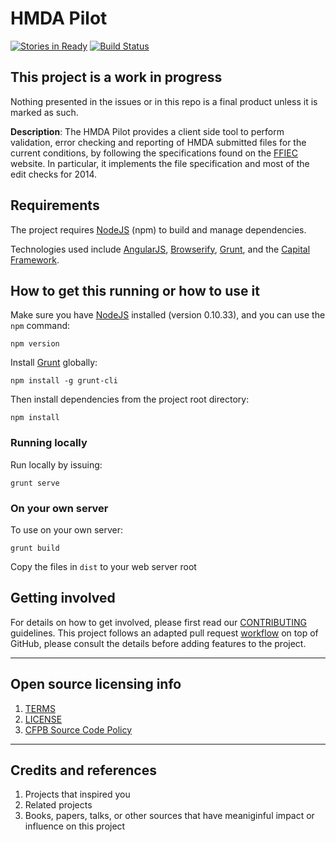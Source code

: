 # HMDA Pilot

[![Stories in Ready](https://badge.waffle.io/cfpb/hmda-pilot.png?label=ready&title=Ready)](https://waffle.io/cfpb/hmda-pilot)
[![Build Status](https://travis-ci.org/cfpb/hmda-pilot.svg?branch=milestone7)](https://travis-ci.org/cfpb/hmda-pilot)

## This project is a work in progress
Nothing presented in the issues or in this repo is a final product unless it is marked as such.

**Description**:  The HMDA Pilot provides a client side tool to perform validation, error checking and reporting
of HMDA submitted files for the current conditions, by following the specifications found on the [FFIEC](http://www.ffiec.gov/hmda)
website. In particular, it implements the file specification and most of the edit checks for 2014.

## Requirements

The project requires [NodeJS](http://nodejs.org) (npm) to build and manage dependencies.

Technologies used include [AngularJS](http://angularjs.org), [Browserify](http://browserify.org), [Grunt](http://gruntjs.com), and the [Capital Framework](http://cfpb.github.io/capital-framework/).


## How to get this running or how to use it

Make sure you have [NodeJS](https://nodejs.org) installed (version 0.10.33), and you can use the `npm` command:

```shell
npm version
```

Install [Grunt](http://gruntjs.com) globally:

```shell
npm install -g grunt-cli
```

Then install dependencies from the project root directory:

```shell
npm install
```

### Running locally

Run locally by issuing:

```shell
grunt serve
```

### On your own server
To use on your own server:

```shell
grunt build
```

Copy the files in `dist` to your web server root

## Getting involved

For details on how to get involved, please first read our [CONTRIBUTING](CONTRIBUTING.md) guidelines.
This project follows an adapted pull request [workflow](https://github.com/cfpb/hmda-pilot/wiki/GitHub-workflow) on top of GitHub, please consult the details before adding features to the project.


----

## Open source licensing info
1. [TERMS](TERMS.md)
2. [LICENSE](LICENSE)
3. [CFPB Source Code Policy](https://github.com/cfpb/source-code-policy/)


----

## Credits and references

1. Projects that inspired you
2. Related projects
3. Books, papers, talks, or other sources that have meaniginful impact or influence on this project
